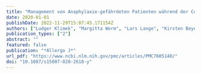 ```yaml
---
title: "Management von Anaphylaxie-gefährdeten Patienten während der Covid-19-Pandemie"
date: 2020-01-01
publishDate: 2022-11-29T15:07:45.171154Z
authors: ["Ludger Klimek", "Margitta Worm", "Lars Lange", "Kirsten Beyer", "Ernst Rietschel", "Christian Vogelberg", "Sabine Schnadt", "Britta Stöcker", "Knut Brockow", "Jan Hagemann", "Thomas Bieber", "Wolfgang Wehrmann", "Sven Becker", "Laura Freudelsperger", "Norbert K. Mülleneisen", "Katja Nemat", "Wolfgang Czech", "Holger Wrede", "Randolf Brehler", "Thomas Fuchs", "Stephanie Dramburg", "Paolo Matricardi", "Eckard Hamelmann", "Thomas Werfel", "Martin Wagenmann", "Christian Taube", "Torsten Zuberbier", "Johannes Ring"]
publication_types: ["2"]
abstract: ""
featured: false
publication: "*Allergo J*"
url_pdf: "https://www.ncbi.nlm.nih.gov/pmc/articles/PMC7605140/"
doi: "10.1007/s15007-020-2618-y"
---
```


